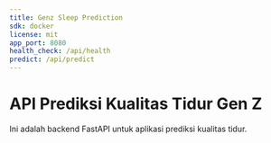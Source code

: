 ```yaml
---
title: Genz Sleep Prediction
sdk: docker
license: mit
app_port: 8080
health_check: /api/health
predict: /api/predict
---
```


# API Prediksi Kualitas Tidur Gen Z

Ini adalah backend FastAPI untuk aplikasi prediksi kualitas tidur.